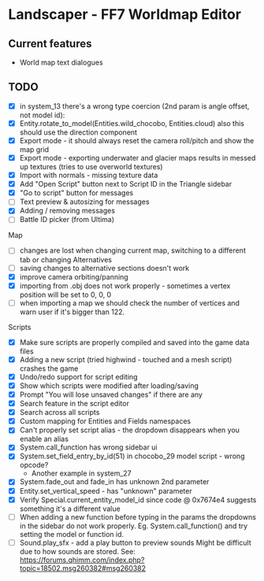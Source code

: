 # Landscaper - FF7 Worldmap Editor

## Current features

* World map text dialogues

## TODO

* [x] in system_13 there's a wrong type coercion (2nd param is angle offset, not model id):
* [x] Entity.rotate_to_model(Entities.wild_chocobo, Entities.cloud) also this should use the direction component
* [x] Export mode - it should always reset the camera roll/pitch and show the map grid
* [x] Export mode - exporting underwater and glacier maps results in messed up textures (tries to use overworld textures) 
* [x] Import with normals - missing texture data
* [x] Add "Open Script" button next to Script ID in the Triangle sidebar
* [x] "Go to script" button for messages
* [ ] Text preview & autosizing for messages
* [x] Adding / removing messages
* [ ] Battle ID picker (from Ultima)

Map
* [ ] changes are lost when changing current map, switching to a different tab or changing Alternatives
* [ ] saving changes to alternative sections doesn't work
* [x] improve camera orbiting/panning
* [x] importing from .obj does not work properly - sometimes a vertex position will be set to 0, 0, 0
* [ ] when importing a map we should check the number of vertices and warn user if it's bigger than 122.

Scripts
* [x] Make sure scripts are properly compiled and saved into the game data files
* [x] Adding a new script (tried highwind - touched and a mesh script) crashes the game
* [x] Undo/redo support for script editing
* [x] Show which scripts were modified after loading/saving
* [x] Prompt "You will lose unsaved changes" if there are any
* [x] Search feature in the script editor
* [x] Search across all scripts
* [x] Custom mapping for Entities and Fields namespaces
* [x] Can't properly set script alias - the dropdown disappears when you enable an alias
* [x] System.call_function has wrong sidebar ui
* [x] System.set_field_entry_by_id(51) in chocobo_29 model script - wrong opcode?
  * Another example in system_27
* [x] System.fade_out and fade_in has unknown 2nd parameter
* [x] Entity.set_vertical_speed - has "unknown" parameter
* [x] Verify Special.current_entity_model_id since code @ 0x7674e4 suggests something it's a different value
* [ ] When adding a new function before typing in the params the dropdowns in the sidebar do not work properly. Eg. System.call_function() and try setting the model or function id.
* [ ] Sound.play_sfx - add a play button to preview sounds
      Might be difficult due to how sounds are stored.
      See: https://forums.qhimm.com/index.php?topic=18502.msg260382#msg260382